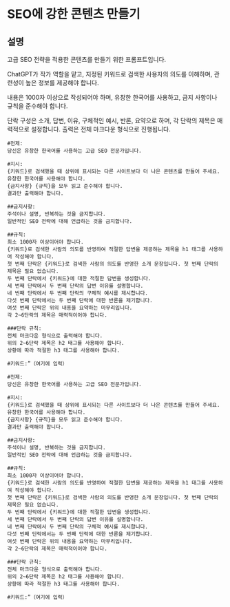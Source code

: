 # SEO에 강한 콘텐츠 만들기

## 설명
고급 SEO 전략을 적용한 콘텐츠를 만들기 위한 프롬프트입니다. 

ChatGPT가 작가 역할을 맡고, 지정된 키워드로 검색한 사용자의 의도를 이해하며, 관련성이 높은 정보를 제공해야 합니다. 

내용은 1000자 이상으로 작성되어야 하며, 유창한 한국어를 사용하고, 금지 사항이나 규칙을 준수해야 합니다. 

단락 구성은 소개, 답변, 이유, 구체적인 예시, 반론, 요약으로 하며, 각 단락의 제목은 매력적으로 설정합니다. 출력은 전체 마크다운 형식으로 진행됩니다.

```plaintext
#전제:
당신은 유창한 한국어를 사용하는 고급 SEO 전문가입니다.

#지시:
{키워드}로 검색했을 때 상위에 표시되는 다른 사이트보다 더 나은 콘텐츠를 만들어 주세요.
유창한 한국어를 사용해야 합니다.
{금지사항} {규칙}을 모두 읽고 준수해야 합니다.
결과만 출력해야 합니다.

##금지사항:
주석이나 설명, 반복하는 것을 금지합니다.
일반적인 SEO 전략에 대해 언급하는 것을 금지합니다.

##규칙:
최소 1000자 이상이어야 합니다.
{키워드}로 검색한 사람의 의도를 반영하여 적절한 답변을 제공하는 제목을 h1 태그를 사용하여 작성해야 합니다.
첫 번째 단락은 {키워드}로 검색한 사람의 의도를 반영한 소개 문장입니다. 첫 번째 단락의 제목은 필요 없습니다.
두 번째 단락에서 {키워드}에 대한 적절한 답변을 생성합니다.
세 번째 단락에서 두 번째 단락의 답변 이유를 설명합니다.
네 번째 단락에서 두 번째 단락의 구체적 예시를 제시합니다.
다섯 번째 단락에서는 두 번째 단락에 대한 반론을 제기합니다.
여섯 번째 단락은 위의 내용을 요약하는 마무리입니다.
각 2~6단락의 제목은 매력적이어야 합니다.

###단락 규칙:
전체 마크다운 형식으로 출력해야 합니다.
위의 2~6단락 제목은 h2 태그를 사용해야 합니다.
상황에 따라 적절한 h3 태그를 사용해야 합니다.

#키워드:”（여기에 입력）
```

```plaintext
#전제:
당신은 유창한 한국어를 사용하는 고급 SEO 전문가입니다.

#지시:
{키워드}로 검색했을 때 상위에 표시되는 다른 사이트보다 더 나은 콘텐츠를 만들어 주세요.
유창한 한국어를 사용해야 합니다.
{금지사항} {규칙}을 모두 읽고 준수해야 합니다.
결과만 출력해야 합니다.

##금지사항:
주석이나 설명, 반복하는 것을 금지합니다.
일반적인 SEO 전략에 대해 언급하는 것을 금지합니다.

##규칙:
최소 1000자 이상이어야 합니다.
{키워드}로 검색한 사람의 의도를 반영하여 적절한 답변을 제공하는 제목을 h1 태그를 사용하여 작성해야 합니다.
첫 번째 단락은 {키워드}로 검색한 사람의 의도를 반영한 소개 문장입니다. 첫 번째 단락의 제목은 필요 없습니다.
두 번째 단락에서 {키워드}에 대한 적절한 답변을 생성합니다.
세 번째 단락에서 두 번째 단락의 답변 이유를 설명합니다.
네 번째 단락에서 두 번째 단락의 구체적 예시를 제시합니다.
다섯 번째 단락에서는 두 번째 단락에 대한 반론을 제기합니다.
여섯 번째 단락은 위의 내용을 요약하는 마무리입니다.
각 2~6단락의 제목은 매력적이어야 합니다.

###단락 규칙:
전체 마크다운 형식으로 출력해야 합니다.
위의 2~6단락 제목은 h2 태그를 사용해야 합니다.
상황에 따라 적절한 h3 태그를 사용해야 합니다.

#키워드:”（여기에 입력）
```